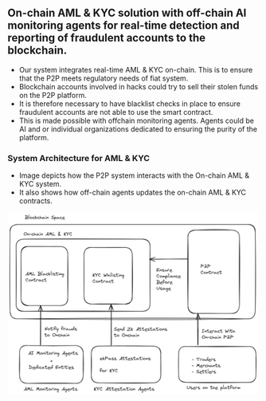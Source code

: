 ## On-chain AML & KYC solution with off-chain AI monitoring agents for real-time detection and reporting of fraudulent accounts to the blockchain.

- Our system integrates real-time AML & KYC on-chain. This is to ensure that the P2P meets regulatory needs of fiat system.
- Blockchain accounts involved in hacks could try to sell their stolen funds on the P2P platform. 
- It is therefore necessary to have blacklist checks in place to ensure fraudulent accounts are not able to use the smart contract.
- This is made possible with offchain monitoring agents. Agents could be AI and or individual organizations dedicated to ensuring the purity of the platform.

### System Architecture for AML & KYC

- Image depicts how the P2P system interacts with the On-chain AML & KYC system. 
- It also shows how off-chain agents updates the on-chain AML & KYC contracts.


![](/specification-assets/aml_kyc_p2p.png)

